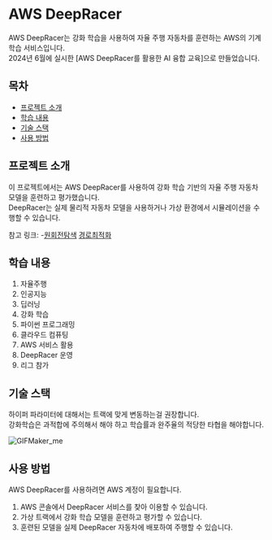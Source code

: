 # AWS DeepRacer

AWS DeepRacer는 강화 학습을 사용하여 자율 주행 자동차를 훈련하는 AWS의 기계 학습 서비스입니다.    
2024년 6월에 실시한 [AWS DeepRacer를 활용한 AI 융합 교육]으로 만들었습니다.

## 목차
- [프로젝트 소개](#프로젝트-소개)
- [학습 내용](#학습-내용)
- [기술 스택](#기술-스택)
- [사용 방법](#사용-방법)

## 프로젝트 소개
이 프로젝트에서는 AWS DeepRacer를 사용하여 강화 학습 기반의 자율 주행 자동차 모델을 훈련하고 평가했습니다.    
DeepRacer는 실제 물리적 자동차 모델을 사용하거나 가상 환경에서 시뮬레이션을 수행할 수 있습니다.

참고 링크:
-[원회전탐색](https://falktan.medium.com/aws-deepracer-how-to-train-a-model-in-15-minutes-a07ab77fb793)
[경로최적화](https://github.com/TwoDigits/deepracer/blob/master/reward_function.py)

## 학습 내용
1. 자율주행
2. 인공지능
3. 딥러닝
4. 강화 학습
5. 파이썬 프로그래밍
6. 클라우드 컴퓨팅
7. AWS 서비스 활용
8. DeepRacer 운영
9. 리그 참가

## 기술 스택
하이퍼 파라미터에 대해서는 트랙에 맞게 변동하는걸 권장합니다.    
강화학습은 과적합에 주의해서 해야 하고 학습률과 완주율의 적당한 타협을 해야합니다.

![GIFMaker_me](https://github.com/user-attachments/assets/1b8922f5-a94d-4f53-938d-9fb40b338f46)

## 사용 방법
AWS DeepRacer를 사용하려면 AWS 계정이 필요합니다.

1. AWS 콘솔에서 DeepRacer 서비스를 찾아 이용할 수 있습니다.
2. 가상 트랙에서 강화 학습 모델을 훈련하고 평가할 수 있습니다.
3. 훈련된 모델을 실제 DeepRacer 자동차에 배포하여 주행할 수 있습니다.


